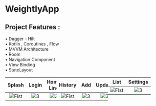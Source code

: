 # WeightlyApp

## Project Features :

<div>• Dagger - Hilt</div>
<div>• Kotlin , Coroutines , Flow</div>
<div>• MVVM Architecture </div>
<div>• Room</div>
<div>• Navigation Component</div>
<div>• View Binding</div>
<div>• StateLayout</div>
<div style="display: flex;">

</br>

| Splash | Login | Home Line | Home Bar | 
|:-:|:-:|:-:|:-:|
| ![Fist](https://user-images.githubusercontent.com/63645518/213914690-d8ae3ae9-3cc2-4b34-8d28-820638f4f599.jpeg) | ![3](https://user-images.githubusercontent.com/63645518/213914834-14e9d23a-09f6-4474-b7bf-fafd4e372f07.jpeg) | ![3](https://user-images.githubusercontent.com/63645518/213914844-62c51619-5d58-41c9-883d-bca27d14da5a.jpeg) | ![3](https://user-images.githubusercontent.com/63645518/213914868-2818d7db-4099-46ae-b24e-5be4007bc79a.jpeg) |


| History | Add | Update | Select Date | 
|:-:|:-:|:-:|:-:|
| ![Fist](https://user-images.githubusercontent.com/63645518/213915090-7f9cb379-6134-445e-aa95-fc36dbe2316e.jpeg) | ![3](https://user-images.githubusercontent.com/63645518/213915113-fed48630-99c6-44af-8ffa-a0964dde6943.jpeg) | ![3](https://user-images.githubusercontent.com/63645518/213915145-6262f92e-18e3-4d8b-ae04-8148c8541541.jpeg) | ![3](https://user-images.githubusercontent.com/63645518/213915158-e8af17b4-0dda-4e9f-97d7-3f7aae7947bc.jpeg) |


| List | Settings | 
|:-:|:-:|
| ![Fist](https://user-images.githubusercontent.com/63645518/213915314-8fdce0f2-34b7-4b6a-a089-87d01c7c125b.jpeg) | ![3](https://user-images.githubusercontent.com/63645518/213915332-e11e8618-72af-4e82-81b8-ef3646904888.jpeg) |




